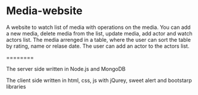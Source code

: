 # Media-website
A website to watch list of media with operations on the media.
You can add a new media, delete media from the list, update media, add actor and watch actors list.
The media arrenged in a table, where the user can sort the table by rating, name or relase date.
The user can add an actor to the actors list.

========

The server side written in Node.js and MongoDB


The client side written in html, css, js with jQurey, sweet alert and bootstarp libraries
